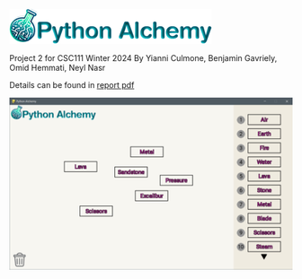 ![alt text](https://github.com/hemmatio/Project2-PythonAlchemy/blob/main/Logo.png)

Project 2 for CSC111 Winter 2024
By Yianni Culmone, Benjamin Gavriely, Omid Hemmati, Neyl Nasr

Details can be found in [report pdf](https://github.com/hemmatio/Project2-PythonAlchemy/blob/main/Python%20Alchemy%20Final%20Report.pdf)

![alt text](https://github.com/hemmatio/Project2-PythonAlchemy/blob/main/preview.png)
